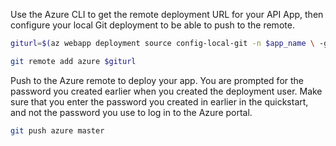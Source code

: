 Use the Azure CLI to get the remote deployment URL for your API App, then configure your local Git deployment to be able to push to the remote.

```bash
giturl=$(az webapp deployment source config-local-git -n $app_name \ -g myResourceGroup --query [url] -o tsv)

git remote add azure $giturl
```

Push to the Azure remote to deploy your app. You are prompted for the password you created earlier when you created the deployment user. Make sure that you enter the password you created in earlier in the quickstart, and not the password you use to log in to the Azure portal.

```bash
git push azure master
```
